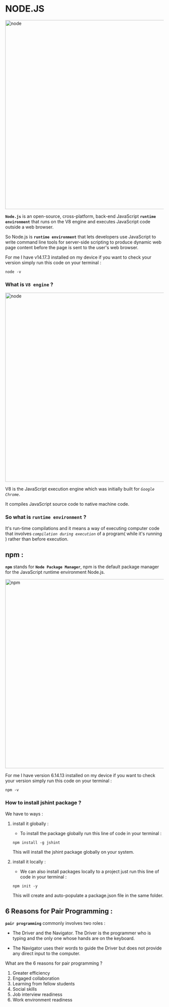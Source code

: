 # NODE.JS

<img src="https://developers.redhat.com/sites/default/files/styles/article_feature/public/nodejs-reference-architecture_1x.png?itok=QbpLsgj_" alt="node" width="600"/>

**`Node.js`** is an open-source, cross-platform, back-end JavaScript  **`runtime environment`** that runs on the V8 engine and executes JavaScript code outside a web browser.

So Node.js is **`runtime environment`** that lets developers use JavaScript to write command line tools for server-side scripting to produce dynamic web page content before the page is sent to the user's web browser.

For me I have v14.17.3 installed on my device if you want to check your version simply run this code on your terminal :

```
node -v
```

### What is **`V8 engine`** ?

<img src="https://hackernoon.com/hn-images/1*wFUeusABqCHWJHoIKyrMyg.png" alt="node" width="600"/>

V8 is the JavaScript execution engine which was initially built for *`Google Chrome`*.

It compiles JavaScript source code to native machine code.

### So what is **`runtime environment`** ?

It's run-time compilations and it means a way of executing computer code that involves *`compilation during execution`* of a program( while it's running ) rather than before execution.

## npm :

**`npm`** stands for **`Node Package Manager`**, npm is the default package manager for the JavaScript runtime environment Node.js.

<img src="https://tudip.com/wp-content/uploads/2018/03/npm_enterprise.png" alt="npm" width="600"/>

For me I have version 6.14.13 installed on my device if you want to check your version simply run this code on your terminal :

```
npm -v
```

### How to install jshint package ?

We have to ways :
1. install it globally :
    * To install the package globally run this line of code in your terminal :

    ```
    npm install -g jshint
    ```

    This will install the jshint package globally on your system.

2. install it locally :
    * We can also install packages locally to a project just run this line of code in your terminal :

    ```
    npm init -y
    ```
    This will create and auto-populate a package.json file in the same folder.

## 6 Reasons for Pair Programming :

**`pair programming`** commonly involves two roles : 

* The Driver and the Navigator. The Driver is the programmer who is typing and the only one whose hands are on the keyboard.

* The Navigator uses their words to guide the Driver but does not provide any direct input to the computer.

What are the 6 reasons for pair programming ?

1. Greater efficiency
2. Engaged collaboration
3. Learning from fellow students
4. Social skills
5. Job interview readiness
6. Work environment readiness
